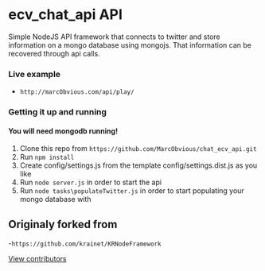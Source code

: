 # ecv_chat_api API
Simple NodeJS API framework that connects to twitter and store information on a mongo database using mongojs.
That information can be recovered through api calls. 

### Live example
- `http://marcObvious.com/api/play/`

### Getting it up and running
#### You will need mongodb running!

1. Clone this repo from `https://github.com/MarcObvious/chat_ecv_api.git`
2. Run `npm install`
3. Create config/settings.js from the template config/settings.dist.js as you like
3. Run `node server.js` in order to start the api
4. Run `node tasks\populateTwitter.js` in order to start populating your mongo database with 

## Originaly forked from 
-`https://github.com/krainet/KRNodeFramework`

[View contributors](https://github.com/MarcObvious/chat_ecv_api/graphs/contributors)